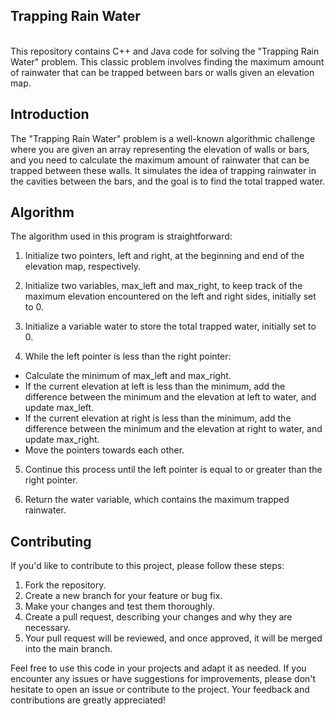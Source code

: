 <h2>Trapping Rain Water</h2>
<br>
This repository contains C++ and Java code for solving the "Trapping Rain Water" problem. This classic problem involves finding the maximum amount of rainwater that can be trapped between bars or walls given an elevation map.

## Introduction

The "Trapping Rain Water" problem is a well-known algorithmic challenge where you are given an array representing the elevation of walls or bars, and you need to calculate the maximum amount of rainwater that can be trapped between these walls. It simulates the idea of trapping rainwater in the cavities between the bars, and the goal is to find the total trapped water.<br>

## Algorithm
The algorithm used in this program is straightforward:<br>

1. Initialize two pointers, left and right, at the beginning and end of the elevation map, respectively.<br>

2. Initialize two variables, max_left and max_right, to keep track of the maximum elevation encountered on the left and right sides, initially set to 0.<br>

3. Initialize a variable water to store the total trapped water, initially set to 0.<br>

4. While the left pointer is less than the right pointer:<br>

* Calculate the minimum of max_left and max_right.<br>
* If the current elevation at left is less than the minimum, add the difference between the minimum and the elevation at left to water, and update max_left.<br>
* If the current elevation at right is less than the minimum, add the difference between the minimum and the elevation at right to water, and update max_right.<br>
* Move the pointers towards each other.<br>
5. Continue this process until the left pointer is equal to or greater than the right pointer.<br>

6. Return the water variable, which contains the maximum trapped rainwater.<br>

## Contributing

If you'd like to contribute to this project, please follow these steps:<br>

1. Fork the repository.<br>
2. Create a new branch for your feature or bug fix.<br>
3. Make your changes and test them thoroughly.<br>
4. Create a pull request, describing your changes and why they are necessary.<br>
5. Your pull request will be reviewed, and once approved, it will be merged into the main branch.<br>

Feel free to use this code in your projects and adapt it as needed. If you encounter any issues or have suggestions for improvements, please don't hesitate to open an issue or contribute to the project. Your feedback and contributions are greatly appreciated!